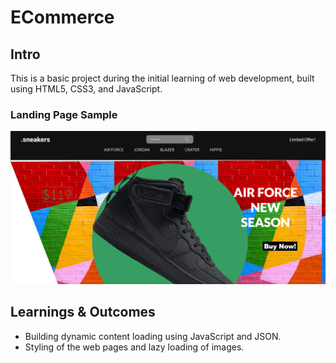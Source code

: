 # ECommerce

## Intro
This is a basic project during the initial learning of web development, built using HTML5, CSS3, and JavaScript.

### Landing Page Sample
![Landing Page](img/LandingPage.png)
## Learnings & Outcomes
* Building dynamic content loading using JavaScript and JSON.
* Styling of the web pages and lazy loading of images.

